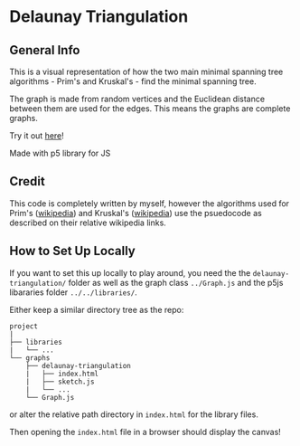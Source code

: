 # Delaunay Triangulation

## General Info

This is a visual representation of how the two main minimal spanning tree
algorithms - Prim's and Kruskal's - find the minimal spanning tree.

The graph is made from random vertices and the Euclidean distance between
them are used for the edges. This means the graphs are complete graphs.

Try it out [here](https://matthiebl.github.io/visuals/graphs/delaunay-triangulation/)!

Made with p5 library for JS

## Credit

This code is completely written by myself, however the algorithms used for
Prim's ([wikipedia](https://en.wikipedia.org/wiki/Prim%27s_algorithm)) and
Kruskal's ([wikipedia](https://en.wikipedia.org/wiki/Kruskal%27s_algorithm))
use the psuedocode as described on their relative wikipedia links.



## How to Set Up Locally

If you want to set this up locally to play around, you need the the `delaunay-triangulation/`
folder as well as the graph class `../Graph.js` and the p5js libararies
folder `../../libraries/`.

Either keep a similar directory tree as the repo:
```
project
|
├── libraries
|   └── ...
└── graphs
    ├── delaunay-triangulation
    |   ├── index.html
    |   ├── sketch.js
    |   └── ...
    └── Graph.js
```

or alter the relative path directory in `index.html` for the library files.

Then opening the `index.html` file in a browser should display the canvas!
